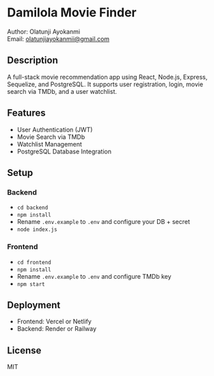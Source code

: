 
# Damilola Movie Finder

Author: Olatunji Ayokanmi  
Email: olatunjiayokanmii@gmail.com  

## Description
A full-stack movie recommendation app using React, Node.js, Express, Sequelize, and PostgreSQL. It supports user registration, login, movie search via TMDb, and a user watchlist.

## Features
- User Authentication (JWT)
- Movie Search via TMDb
- Watchlist Management
- PostgreSQL Database Integration

## Setup

### Backend
- `cd backend`
- `npm install`
- Rename `.env.example` to `.env` and configure your DB + secret
- `node index.js`

### Frontend
- `cd frontend`
- `npm install`
- Rename `.env.example` to `.env` and configure TMDb key
- `npm start`

## Deployment
- Frontend: Vercel or Netlify
- Backend: Render or Railway

## License
MIT

